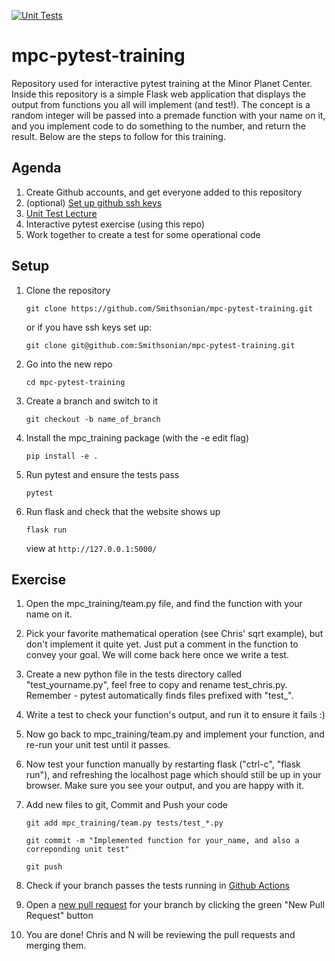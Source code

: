 [![Unit Tests](https://github.com/Smithsonian/mpc-pytest-training/actions/workflows/mpc-pytest.yml/badge.svg)](https://github.com/Smithsonian/mpc-pytest-training/actions/workflows/mpc-pytest.yml)

# mpc-pytest-training
Repository used for interactive pytest training at the Minor Planet Center. Inside this repository is a simple Flask web application that displays the output from functions you all will implement (and test!). The concept is a random integer will be passed into a premade function with your name on it, and you implement code to do something to the number, and return the result. Below are the steps to follow for this training.

## Agenda
1. Create Github accounts, and get everyone added to this repository
2. (optional) [Set up github ssh keys](https://docs.github.com/en/authentication/connecting-to-github-with-ssh/adding-a-new-ssh-key-to-your-github-account)
3. [Unit Test Lecture](https://docs.google.com/presentation/d/1_bCQLQ564H-benVRhXpQnSIA3Ko9JyoW/edit?usp=sharing&ouid=100235637949753397026&rtpof=true&sd=true)
4. Interactive pytest exercise (using this repo)
5. Work together to create a test for some operational code

## Setup
1. Clone the repository

   `git clone https://github.com/Smithsonian/mpc-pytest-training.git`
     
   or if you have ssh keys set up: 

   `git clone git@github.com:Smithsonian/mpc-pytest-training.git`
2. Go into the new repo 

   `cd mpc-pytest-training`
3. Create a branch and switch to it 
  
   `git checkout -b name_of_branch` 
4. Install the mpc_training package (with the -e edit flag) 

   `pip install -e .` 
5. Run pytest and ensure the tests pass

    `pytest` 
6. Run flask and check that the website shows up

   `flask run` 

   view at `http://127.0.0.1:5000/`

## Exercise
1. Open the mpc_training/team.py file, and find the function with your name on it.
2. Pick your favorite mathematical operation (see Chris' sqrt example), but don't implement it quite yet. Just put a comment in the function to convey your goal. We will come back here once we write a test.
3. Create a new python file in the tests directory called "test_yourname.py", feel free to copy and rename test_chris.py. Remember - pytest automatically finds files prefixed with "test_".
4. Write a test to check your function's output, and run it to ensure it fails :)
5. Now go back to mpc_training/team.py and implement your function, and re-run your unit test until it passes.
6. Now test your function manually by restarting flask ("ctrl-c", "flask run"), and refreshing the localhost page which should still be up in your browser. Make sure you see your output, and you are happy with it.  
7. Add new files to git, Commit and Push your code

   `git add mpc_training/team.py tests/test_*.py`

   `git commit -m "Implemented function for your_name, and also a correponding unit test"`

   `git push`
8. Check if your branch passes the tests running in [Github Actions](https://github.com/Smithsonian/mpc-pytest-training/actions) 
9. Open a [new pull request](https://github.com/Smithsonian/mpc-pytest-training/pulls) for your branch by clicking the green "New Pull Request" button
10. You are done!  Chris and N will be reviewing the pull requests and merging them.
